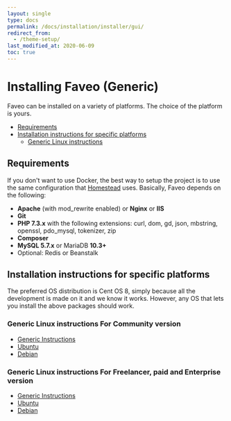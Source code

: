 ```yaml
---
layout: single
type: docs
permalink: /docs/installation/installer/gui/
redirect_from:
  - /theme-setup/
last_modified_at: 2020-06-09
toc: true
---
```


# Installing Faveo (Generic) <!-- omit in toc -->

Faveo can be installed on a variety of platforms. The choice of the platform is yours.

- [Requirements](#requirements)
- [Installation instructions for specific platforms](#installation-instructions-for-specific-platforms)
  - [Generic Linux instructions](#generic-linux-instructions)
  

<a id="markdown-requirements" name="requirements"></a>
## Requirements

If you don't want to use Docker, the best way to setup the project is to use the same configuration that [Homestead](https://laravel.com/docs/homestead) uses. Basically, Faveo depends on the following:

-   **Apache** (with mod_rewrite enabled) or **Nginx** or **IIS**
-   **Git**
-   **PHP 7.3.x** with the following extensions: curl, dom, gd, json, mbstring, openssl, pdo_mysql, tokenizer, zip
-   **Composer**
-   **MySQL 5.7.x** or MariaDB **10.3+**
-   Optional: Redis or Beanstalk

<a id="markdown-installation-instructions-for-specific-platforms" name="installation-instructions-for-specific-platforms"></a>
## Installation instructions for specific platforms

The preferred OS distribution is Cent OS 8, simply because all the development is made on it and we know it works. However, any OS that lets you install the above packages should work.

<a id="markdown-generic-linux-instructions" name="generic-linux-instructions"></a>
### Generic Linux instructions For Community version
* [Generic Instructions](/docs/installation/providers/community/generic.md)
* [Ubuntu](/docs/installation/providers/community/ubuntu.md)
* [Debian](/docs/installation/providers/community/debian.md)

### Generic Linux instructions For Freelancer, paid and Enterprise version
* [Generic Instructions](/docs/installation/providers/enterprise/generic.md)
* [Ubuntu](/docs/installation/providers/enterprise/ubuntu.md)
* [Debian](/docs/installation/providers/enterprise/debian.md)


